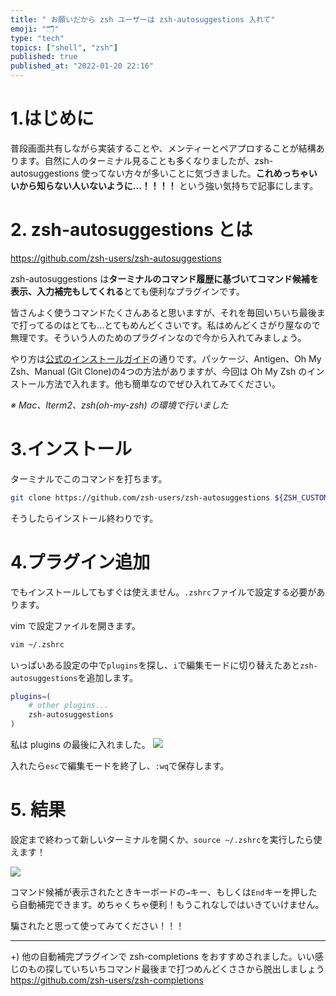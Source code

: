 ```yaml
---
title: " お願いだから zsh ユーザーは zsh-autosuggestions 入れて"
emoji: "🗂"
type: "tech"
topics: ["shell", "zsh"]
published: true
published_at: "2022-01-20 22:16"
---
```


# 1.はじめに

普段画面共有しながら実装することや、メンティーとペアプロすることが結構あります。自然に人のターミナル見ることも多くなりましたが、zsh-autosuggestions 使ってない方々が多いことに気づきました。**これめっちゃいいから知らない人いないように…！！！！** という強い気持ちで記事にします。


# 2. zsh-autosuggestions とは

https://github.com/zsh-users/zsh-autosuggestions

zsh-autosuggestions は**ターミナルのコマンド履歴に基づいてコマンド候補を表示、入力補完もしてくれる**とても便利なプラグインです。

皆さんよく使うコマンドたくさんあると思いますが、それを毎回いちいち最後まで打ってるのはとても…とてもめんどくさいです。私はめんどくさがり屋なので無理です。そういう人のためのプラグインなので今から入れてみましょう。

やり方は[公式のインストールガイド](https://github.com/zsh-users/zsh-autosuggestions/blob/master/INSTALL.md)の通りです。パッケージ、Antigen、Oh My Zsh、Manual (Git Clone)の4つの方法がありますが、今回は Oh My Zsh のインストール方法で入れます。他も簡単なのでぜひ入れてみてください。

*※ Mac、Iterm2、zsh(oh-my-zsh) の環境で行いました*


# 3.インストール

ターミナルでこのコマンドを打ちます。

```sh
git clone https://github.com/zsh-users/zsh-autosuggestions ${ZSH_CUSTOM:-~/.oh-my-zsh/custom}/plugins/zsh-autosuggestions
```

そうしたらインストール終わりです。


# 4.プラグイン追加

でもインストールしてもすぐは使えません。`.zshrc`ファイルで設定する必要があります。

vim で設定ファイルを開きます。
```sh
vim ~/.zshrc
```

いっぱいある設定の中で`plugins`を探し、`i`で編集モードに切り替えたあと`zsh-autosuggestions`を追加します。
```sh
plugins=( 
    # other plugins...
    zsh-autosuggestions
)
```

私は plugins の最後に入れました。
![](https://storage.googleapis.com/zenn-user-upload/6449a57dbd92-20220120.png)

入れたら`esc`で編集モードを終了し、`:wq`で保存します。

# 5. 結果

設定まで終わって新しいターミナルを開くか、`source ~/.zshrc`を実行したら使えます！

![](https://storage.googleapis.com/zenn-user-upload/be3680efedef-20220120.gif)

コマンド候補が表示されたときキーボードの`→`キー、もしくは`End`キーを押したら自動補完できます。めちゃくちゃ便利！もうこれなしではいきていけません。

騙されたと思って使ってみてください！！！

---

+) 他の自動補完プラグインで zsh-completions をおすすめされました。いい感じのもの探していちいちコマンド最後まで打つめんどくささから脱出しましょう
https://github.com/zsh-users/zsh-completions